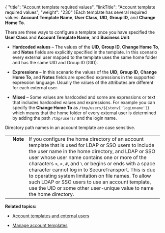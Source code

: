 {
    "title": "Account template required values",
    "linkTitle": "Account template required values",
    "weight": "230"
}Each template has several required values: **Account Template Name**, **User Class**, **UID**, **Group ID**, and **Change Home To**.

There are three ways to configure a template once you have specified the **User Class** and **Account Template Name**, and **Business Unit**:

-   **Hardcoded values** – The values of the **UID**, **Group ID**, **Change Home To**, and **Notes** fields are explicitly specified in the template. In this scenario every external user mapped to the template uses the same home folder and has the same UID and Group ID (GID).
-   **Expressions** – In this scenario the values of the **UID**, **Group ID**, **Change Home To**, and **Notes** fields are specified expressions in the supported expression language. Usually the values of the attributes are different for each external user.
-   **Mixed** – Some values are hardcoded and some are expressions or text that includes hardcoded values and expressions. For example you can specify the **Change Home To** as `/tmp/users/${stenv['loginname']}` which means that the home folder of every external user is determined by adding the path `/tmp/users/` and the login name.

Directory path names in an account template are case sensitive.

<table cellpadding="0" cellspacing="0">
   <col/>
   <col/>
   <col/>
      <tr>
         <td valign="top">         </td>
         <td valign="top"><span><b>Note</b></span>
         </td>
         <td data-mc-autonum="&lt;b&gt;Note&lt;/b&gt;" valign="top">If you configure the home directory of an account template that is used for LDAP or SSO users to include the user name in the home directory, and LDAP or SSO user whose user name contains one or more of the characters <code>&lt;</code>, <code>&gt;</code>, <code>#</code>, and <code>\</code> or begins or ends with a space character cannot log in to <span>SecureTransport</span>. This is due to operating system limitation on file names. To allow such LDAP or SSO users to use an account template, use the UID or some other user-unique value to name the home directory.         </td>
      </tr>
</table>

**Related topics:**

-   [Account templates and external users](../c_st_account_templates_external_users)
-   [Manage account templates](../t_st_accounttemplates)
